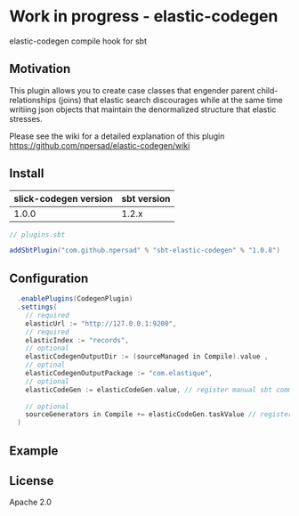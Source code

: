# Work in progress - elastic-codegen

elastic-codegen compile hook for sbt

## Motivation
This plugin allows you to create case classes that engender parent child-relationships (joins) that elastic search discourages while at the same time writiing json objects that maintain the denormalized structure that elastic stresses.


Please see the wiki for a detailed explanation of this plugin
https://github.com/npersad/elastic-codegen/wiki

## Install

|slick-codegen version|sbt version|
|---------------------|-----------|
|                1.0.0|      1.2.x|


```scala
// plugins.sbt

addSbtPlugin("com.github.npersad" % "sbt-elastic-codegen" % "1.0.8")

```

## Configuration

```scala
  .enablePlugins(CodegenPlugin)
  .settings(
    // required
    elasticUrl := "http://127.0.0.1:9200",
    // required
    elasticIndex := "records",
    // optional
    elasticCodegenOutputDir := (sourceManaged in Compile).value ,
    // optinal
    elasticCodegenOutputPackage := "com.elastique",
    // optional 
    elasticCodeGen := elasticCodeGen.value, // register manual sbt command)
    
    // optional
    sourceGenerators in Compile += elasticCodeGen.taskValue // register automatic code generation on every compile, remove for only manual use)
  )
```

## Example



## License

Apache 2.0
